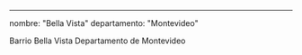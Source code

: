 ---
nombre: "Bella Vista"
departamento: "Montevideo"

Barrio Bella Vista
Departamento de Montevideo
